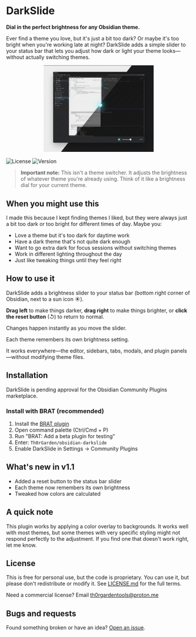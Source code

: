 # DarkSlide

**Dial in the perfect brightness for any Obsidian theme.**

Ever find a theme you love, but it's just a bit too dark? Or maybe it's too bright when you're working late at night? DarkSlide adds a simple slider to your status bar that lets you adjust how dark or light your theme looks—without actually switching themes.

<p align="center">
  <img src="screenshot.png" width="300" alt="DarkSlide in action">
</p>

![License](https://img.shields.io/badge/license-Proprietary-red)
![Version](https://img.shields.io/badge/version-1.1.0-blue)

> **Important note:** This isn't a theme switcher. It adjusts the brightness of whatever theme you're already using. Think of it like a brightness dial for your current theme.

## When you might use this

I made this because I kept finding themes I liked, but they were always just a bit too dark or too bright for different times of day. Maybe you:

- Love a theme but it's too dark for daytime work
- Have a dark theme that's not quite dark enough
- Want to go extra dark for focus sessions without switching themes
- Work in different lighting throughout the day
- Just like tweaking things until they feel right

## How to use it

DarkSlide adds a brightness slider to your status bar (bottom right corner of Obsidian, next to a sun icon ☀️).

**Drag left** to make things darker, **drag right** to make things brighter, or **click the reset button** (↺) to return to normal.

Changes happen instantly as you move the slider.

Each theme remembers its own brightness setting. 

It works everywhere—the editor, sidebars, tabs, modals, and plugin panels—without modifying theme files.

## Installation

DarkSlide is pending approval for the Obsidian Community Plugins marketplace.

### Install with BRAT (recommended)

1. Install the [BRAT plugin](https://github.com/TfTHacker/obsidian42-brat)
2. Open command palette (Ctrl/Cmd + P)
3. Run "BRAT: Add a beta plugin for testing"
4. Enter: `Th0rGarden/obsidian-darkslide`
5. Enable DarkSlide in Settings → Community Plugins

## What's new in v1.1

- Added a reset button to the status bar slider
- Each theme now remembers its own brightness
- Tweaked how colors are calculated

## A quick note

This plugin works by applying a color overlay to backgrounds. It works well with most themes, but some themes with very specific styling might not respond perfectly to the adjustment. If you find one that doesn't work right, let me know.

## License

This is free for personal use, but the code is proprietary. You can use it, but please don't redistribute or modify it. See [LICENSE.md](LICENSE.md) for the full terms.

Need a commercial license? Email th0rgardentools@proton.me

## Bugs and requests

Found something broken or have an idea? [Open an issue](https://github.com/Th0rGarden/obsidian-darkslide/issues).
